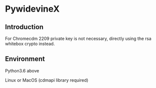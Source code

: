 # PywidevineX

## Introduction

For Chromecdm 2209 private key is not necessary, directly using the rsa whitebox crypto instead.

## Environment

Python3.6 above

Linux or MacOS (cdmapi library required)



